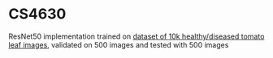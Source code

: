 # CS4630

ResNet50 implementation trained on [dataset of 10k healthy/diseased tomato leaf images](https://www.kaggle.com/datasets/kaustubhb999/tomatoleaf), validated on 500 images and tested with 500 images 
